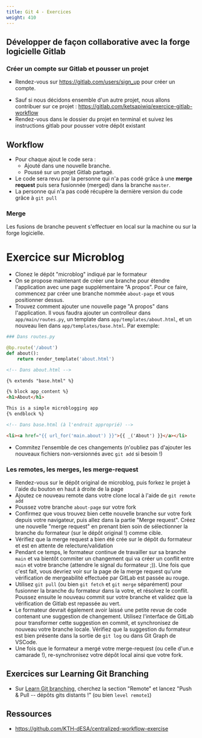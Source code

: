 ```yaml
---
title: Git 4 - Exercices
weight: 410
---
```


<!-- Le faire sur Github ET gitlab ? -->

## Développer de façon collaborative avec la forge logicielle Gitlab

<!-- Dans ce TP vous allez travailler par binôme sur le tutoriel Flask de Miguel Grindberg : https://blog.miguelgrinberg.com/post/the-flask-mega-tutorial-part-ii-templates -->

### Créer un compte sur Gitlab et pousser un projet


- Rendez-vous sur <https://gitlab.com/users/sign_up> pour créer un compte.
<!-- - FIXME: quel projet then? -->
<!-- - Utilisez ensuite un projet Git de votre choix à héberger. -->
- Sauf si nous décidons ensemble d'un autre projet, nous allons contribuer sur ce projet : <https://gitlab.com/ketsapiwiq/exercice-gitlab-workflow>
- Rendez-vous dans le dossier du projet en terminal et suivez les instructions gitlab pour pousser votre dépôt existant

<!-- ### Reprise du tutoriel Flask -->

<!-- FIXME: rework, on fait microblog ou non ? si oui à partir de quand ? -->

<!-- Le tutoriel a des chapitres. Le but du TP consistera a travailler à deux sur un chapitre avec un.e qui code et l'autre qui relit le code, suit le tutoriel et conseille le/la codeur/codeuse. Ce principe est très proche d'une méthodologie de développement agile nommée XP (extreme programming): -->

<!-- FIXME: rework -->

## Workflow

- Pour chaque ajout le code sera :
  - Ajouté dans une nouvelle branche.
  - Poussé sur un projet Gitlab partagé.
- Le code sera revu par la personne qui n'a pas codé grâce à une **merge request** puis sera fusionnée (merged) dans la branche `master`.
- La personne qui n'a pas codé récupère la dernière version du code grâce à `git pull`

### Merge

Les fusions de branche peuvent s'effectuer en local sur la machine ou sur la forge logicielle.
<!-- Prendre le TP microblog et localiser la branche qui ajoute une page "A propos". -->

# Exercice sur Microblog
<!-- 
## 2. Explorer un dépôt Git

- 2.1 : Clonez le dépôt "microblog" indiqué par le formateur
- 2.2 : Installez ce qui est nécessaire pour l'application avec les commandes suivantes:

```bash
sudo apt install python3-pip python3-venv
cd dossier/de/travail
python3 -m venv venv
source venv/bin/activate
pip3 install -r requirements.txt
flask db init
flask db upgrade
```

- 2.3 : Lancez l'application avec `flask run` vous devriez voir qu'elle écoute sur le port 5000
- 2.4 : Depuis un navigateur sur la machine, accédez à `http://localhost:5000/`. Créez vous un compte et postez un message.
- 2.5 : Depuis la partie "Profile", tentez d'exporter vos messages.
- 2.6 : Plutôt que d’utiliser la version finale de l’application, remontons l’historique du dépôt pour retrouver un état de l'application sans cette fonctionnalité buggé. En utilisant `git blame` sur le fichier `app/main/routes.py`, arrivez-vous à trouver le commit qui a introduit la fonctionnalité d'export ?
- 2.7 : Même question mais en utilisant votre IDE préféré. En particulier si vous utilisez VScode, installez les extensions GitLens et Git Graph.
- 2.8 : Placez-vous sur le commit avant l'introduction de cette fonctionnalité, puis relancez l'application. Confirmez-vous que la fonctionnalité a disparu depuis votre navigateur ?
- 2.9 : Remettez-vous sur le commit initial, puis refaite la même manipulation depuis VScode / Eclipse (ou vice-versa depuis le terminal, si vous étiez déjà passé par l'IDE)

## 3. Les branches

- 3.1 : Identifiez les noms de branche et de tag dans l'historique à l'aide de `git log --oneline`, `tig` ou VScode / Eclipse
- 3.2 : Retournez à la fin de l'historique à l'air de `git checkout main`
- 3.3 : En reprenant le commit identifié à la question 2.6, nous allons réinitialiser violemment l'historique du projet avec `git reset --hard <commit_id>`. Que constatez-vous dans `git status` et `git log`. En particulier, vers quel commit pointe maintenant la branche `main` ? *NB: utiliser `git reset --hard` est une manipulation qui a des impacts importants, et doit être utilisé avec précaution. En tout cas, cette manipulation est juste proposée ici à titre d'illustration pédagogique et n'a pas de rapport avec les énoncés suivants !* -->

- Clonez le dépôt "microblog" indiqué par le formateur
- On se propose maintenant de créer une branche pour étendre l'application avec une page supplémentaire “A propos”. Pour ce faire, commencez par créer une branche nommée `about-page` et vous positionner dessus.
-  Trouvez comment ajouter une nouvelle page "A propos" dans l'application. Il vous faudra ajouter un controlleur dans `app/main/routes.py`, un template dans `app/templates/about.html`, et un nouveau lien dans `app/templates/base.html`. Par exemple:

```python
### Dans routes.py

@bp.route('/about')
def about():
    return render_template('about.html')
```

```html
<!-- Dans about.html -->

{% extends "base.html" %}

{% block app_content %}
<h1>About</h1>

This is a simple microblogging app
{% endblock %}
```

```html
<!-- Dans base.html (à l'endroit approprié) -->

<li><a href="{{ url_for('main.about') }}">{{ _('About') }}</a></li>
```

- Commitez l'ensemble de ces changements (n'oubliez pas d'ajouter les nouveaux fichiers non-versionnés avec `git add` si besoin !)
<!-- - 3.7 : Utilisez `git reset HEAD~1` pour faire un "soft" reset qui annule votre dernier commit (mais conserve les fichiers dans l'état actuel, à la différence du `git reset --hard`). Puis refaites ce commit depuis VS code / Eclipse.
- 3.8 : Utilisez `git reflog` pour relire l'historique de tout vos changements de commit / état du dépôt -->

### Les remotes, les merges, les merge-request

- Rendez-vous sur le dépôt original de microblog, puis forkez le projet à l'aide du bouton en haut à droite de la page
- Ajoutez ce nouveau remote dans votre clone local à l'aide de `git remote add`
- Poussez votre branche `about-page` sur votre fork
- Confirmez que vous trouvez bien cette nouvelle branche sur votre fork depuis votre navigateur, puis allez dans la partie "Merge request". Créez une nouvelle "merge request" en prenant bien soin de sélectionner la branche du formateur (sur le dépôt original !) comme cible.
- Vérifiez que la merge request a bien été crée sur le dépôt du formateur et est en attente de relecture/validation
- Pendant ce temps, le formateur continue de travailler sur sa branche `main` et va bientôt commiter un changement qui va créer un conflit entre `main` et votre branche (attendre le signal du formateur ;)). Une fois que c'est fait, vous devriez voir sur la page de la merge request qu'une vérification de mergeabilité effectuée par GitLab est passée au rouge.
- Utilisez `git pull` (ou bien `git fetch` et `git merge` séparément) pour fusionner la branche du formateur dans la votre, et résolvez le conflit. Poussez ensuite le nouveau commit sur votre branche et validez que la vérification de Gitlab est repassée au vert.
- Le formateur devrait également avoir laissé une petite revue de code contenant une suggestion de changement. Utilisez l'interface de GitLab pour transformer cette suggestion en commit, et synchronisez de nouveau votre branche locale. Vérifiez que la suggestion du formateur est bien présente dans la sortie de `git log` ou dans Git Graph de VSCode.
- Une fois que le formateur a mergé votre merge-request (ou celle d'un.e camarade !), re-synchronisez votre dépôt local ainsi que votre fork.

<!-- ## Bonnes pratiques, situations de la vie quotidienne

- 5.1 : Toujours dans le dépôt `microblog`, de retour sur `main`. Nous allons **tester la commande `git stash`**. Pour cela nous allons simuler une situation où nous nous apprêtons à `git pull` des commits en ayant des changements non commités.
  - Revenez en arrière dans l'historique avec `git reset --hard v0.15`
  - Modifiez un fichier, par exemple `requirements.txt`, en ajoutant des commentaires à la fin ou au début
  - Lancez `git pull` : Git refuse car le merge ne peut pas avoir lieu tant que vous avez des changements non commités
  - Mettez de côté temporairement vos changements non commités avec `git stash` (vérifier le résultat avec `git status`)
  - Ré-effectuez le `git pull` qui devrait fonctionner
  - Ré-appliquez vos changements non commités avec `git stash pop` (vérifier le résultat avec `git status` et `git diff`)
- 5.2 : Toujours dans le dépôt `microblog`, de retour sur `main`. Nous allons **effectuer un commit que nous aurions voulu en fait séparer en plusieurs commit distincts**.
  - modifier un ou plusieurs fichiers de sortes à avoir au moins deux changements différents
  - commitez ces changements dans un seul commit
  - ... oups ! Nous aurions voulu faire plusieurs commit :) ...
  - pour "annuler" notre dernier commit mais sans perdre nos modification, nous utilisons `git reset HEAD~`. Confirmez avec `git log` que le commit n'est plus là, mais que `git diff` montre que nos modifications n'ont pas été perdues
  - faites un premier commit qui commitera seulement l'un des deux changements
  - faites un deuxième commit avec le changement restant
- 5.3 : Toujours dans le dépôt `microblog`, de retour sur `main`. Nous allons **effectuer un commit sur `main`, que nous aurions voulu en fait mettre sur une nouvelle branche**.
  - Modifiez quelques fichiers et commitez sur `main`
  - ... oups ! Nous aurions voulu commiter sur une nouvelle branche
  - pour "annuler" notre dernier commit mais sans perdre nos modification, nous utilisons `git reset HEAD~`. Confirmez avec `git log` que le commit n'est plus là, mais que `git diff` montre que nos modifications n'ont pas été perdues (tiens donc, tout cela ressemble furieusement à l'exercice précédent !)
  - crééz et passez sur une nouvelle branche avec `git switch -c <votre_branche>`
  - commitez le changement sur la branche.
- 5.4 : Récupérez auprès du formateur un petit fichier de patch contenant la sortie d'un `git diff`. Appliquez ce patch sur votre espace de travail en lançant `git apply`. Cette commande tourne "dans le vide" en attendant que vous colliez le contenu du patch, puis que vous fassiez Ctrl+D pour terminer. Vérifiez avec `git status` et `git diff` que le patch a bien été appliqué sur votre espace de travail. -->


  <!-- FIXME: euh je l'ai pas marqué quelque part ça ? tp3 ? fusionner -->

<!-- - ... via Gitlab avec une Merge Request -->
<!-- - ... via Github avec une Pull Request -->

<!-- - Faites une merge request sur le dépôt de quelqu'un de votre groupe, ou bien sur le dépôt de ce cours : <https://github.com/Uptime-Formation/cours-git> -->
  <!-- - Les deux premiers chapitres seront à merger en local et les deux suivants sur framagit. -->

<!-- FIXME: ajout autre remote, changement URL d'origine et ajout de celle de grinberg -->

## Exercices sur Learning Git Branching

- Sur [Learn Git branching](https://learngitbranching.js.org/), cherchez la section "Remote" et lancez "Push & Pull -- dépôts gits distants !" (ou bien `level remote1`)

## Ressources
- https://github.com/KTH-dESA/centralized-workflow-exercise